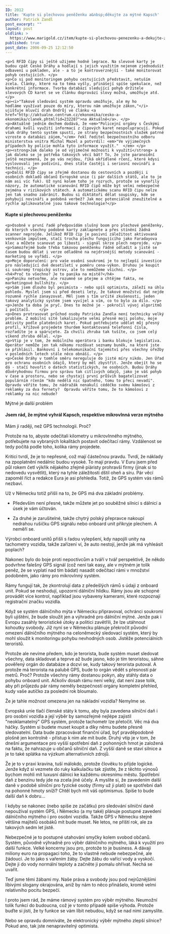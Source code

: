 ```yaml
---
ID: 2012
title: 'Kupte si plechovou peněženku a&nbsp;děkujte za mýtné Kapsch'
author: Patrick Zandl
post_excerpt: ""
layout: post
oldlink: >
  https://www.marigold.cz/item/kupte-si-plechovou-penezenku-a-dekujte-za-mytne-kapsch
published: true
post_date: 2006-09-25 12:12:50
---
```

	<p>S RFID čipy si ještě užijeme hodně legrace. Na slevové karty je budou cpát České Dráhy a hodlají s jejich využitím nejenom zjednodušit odbavení u pokladen, ale - a to je kontroverznější - také monitorovat pohyb cestujících. </p>
	<p>Co si pod monitoringem pohybu cestujících představit, netuším zcela. Články, které na to téma vyšly, přinášejí spíše spekulace, než konkrétní informace. Tvorba databází sledující pohyb držitele slevových ČD karet se ve článku doprovází slovy možná, umožňuje atd. </p>
	<p><i>"Takové sledování systém opravdu umožňuje, ale my ho hodláme využívat pouze do míry, kterou nám umožňuje zákon,"</i> ujišťuje mluvčí drah Ondrůj ve článku <a href="http://aktualne.centrum.cz/ekonomika/cesko-a-ekonomika/clanek.phtml?id=232287">na Aktuálně</a>. </p>
	<p>Aktuálně jedním dechem dodává, že <em>"Policejní orgány s Českými drahami kvůli využití informací z čipových karet nespolupracují. Pokud však dráhy tento systém spustí, ze strany bezpečnostních složek patrně vzroste o databázi zájem,"</em> řekl ředitel bezpečnostního odboru ministerstva vnitra Michal Mazel a potvrdil: <em>"Ve výjimečných případech by policie mohla tyto informace využít."  </em> </p>
	<p><strong>Jak daleko je od výjimečné možnosti k využití</strong> a jak daleko se je potřeba takových věcí bát? To, že jste paranoidní ještě neznamená, že po vás nejdou, říká okřídlené rčení, které kdysi vyslovovali jen podivíni, dnes stále častěji i seriosní novináři a technici. </p>
	<p>Další RFID čipy se zřejmě dostanou do cestovních a později i osobních dokladů občanů Evropské unie (i pár dalších států, ale to je nám asi víc fuk). Už nyní kolem toho je rozruch, protože se vynořily názory, že automatické scanování RFID čipů může být velmi nebezpečné zejména v rizikových státech. A automatickému scanu RFID čipu nelze jen tak snadno zabránit. Budou si diktátoři dělat soupisky, kde se pohybují novináři a podobná verbež? Jak moc potenciálně zneužitelné a rychle aplikovatelné jsou takové technologie?</p>
<!--more-->	<h4>Kupte si plechovou peněženku</h4>
	<p>Osobně v první řadě předpovídám slušný boom pro plechové peněženky, do kterých všechny podobné karty zaklapnete a přes stínění žádná scanner neprojde. Jelikož RFID čip je pasivní záležitost aktivovaná venkovním impulsem, stačí trocha plechu fungujícího jako Faradayova klec a můžete scanovat po libosti - signál skrze plech neprojde. </p>
	<p>Samozřejmě bude třeba takovou peněženku řádně odladit a jistě se časem budou dělat i verze odladěné na nejdrsnější metody scanování - marketing se vyřádí. </p>
	<p>Moje doporučení: pro vaše osobní soukromí je to nejlepší investice pro následující dvě desetiletí v poměru cena-výkon. Druhou je koupit si soukromý tropický ostrov, ale to nemůžeme všichni. </p>
	<h4>Proč to všechno? Je to panika na místě?</h4>
	<p>Paniku netvořme, ale rozumně se ptejme a chtějme fakta, ne marketingové bullshity. </p>
	<p>Sám jsem dlouho byl pesimista - nebo spíš optimista, záleží na úhlu pohledu. Myslel jsem si před deseti lety, že takové množství dat nejde rozumně rychle zanayzovat. Měl jsem s tím určité zkušenosti, jeden takový analytický systém jsem vyvíjel a vím, co to bylo za dílo. </p>
	<p>Jenže ta doba je pryč. Dnes to možné je - pokročil vývoj algoritmů i počítačů.    </p>
	<p>Dnes protrasovat průchod osoby Patricka Zandla není technicky velký problém. Z mobilní sítě lokalizujete velmi přesně moji polohu, moje aktivity podle platebních karet. Pokud potřebujete udělat můj přesný profil, křížově projedete thurdem kontaktovaná telefonní čísla, rozřadíte je a spárujete. Za chvíli zhruba tak tušíte, co jsem celý víkend zhruba dělal. </p>
	<p>Vtip je v tom, že mobilního operátora i banku blokuje legislativa. Operátor nemůže jen tak někomu rozdávat seznamy buněk, na které jste se přihlásil. Bankovní i telekomunikační tajemství přes všechny ořežby v posledních letech stále něco obnáší. </p>
	<p>České Dráhy v tomhle směru nereguluje do jisté míry nikdo. Jen Úřad pro ochranu osobních údajů, který by měl zbystřit. Jenže obejít ho se dá - stačí hovořit o datech statistických, ne osobních. Budou Dráhy důvěryhodnou firmou pro správu tak citlivých údajů, jako je váš pohyb v čase a prostoru, nebo se chystají první průšvih bagatelizovat populárním rčením "kdo nedělá nic špatného, tomu to přeci nevadí". Opravdu věříte tomu, že nádražák nenakulí cédéčko svému kámošovi z reklamky za dva fernety?  Opravdu věříte tomu, že to kámošovi z reklamky na nic nebude?
Mýtné je další problém</p>
	<h4>Jsem rád, že mýtné vyhrál Kapsch, respektive mikrovlnná verze mýtného</h4>
	<p>Mám ji raději, než GPS technologii. Proč? </p>
	<p>Protože na to, abyste odečítali kilometry u mikrovlnného mýtného, potřebujete na vybraných lokalitách postavit odečítací rámy. Vzdálenost se tedy počítá podle toho, kolika rámy projedete. </p>
	<p>Kritici tvrdí, že je to nepřesné, což mají částečnou pravdu. Tvrdí, že náklady na zpoplatnění nedálnic budou vysoké. To mají pravdu. V Euru jsem před půl rokem četl výkřik nějakého zřejmě píáristy prohravší firmy (jinak si to nedovedu vysvětlit), který na tyhle záležitosti dštil oheň a síru. Pár věcí zapoměl říct a redakce Eura je asi přehledla. Totiž, že GPS systém vás rámů nezbaví. </p>
	<p>Už v Německu totiž přišli na to, že GPS má dva základní problémy. </p>
	<ul>
	<li>
Především není přesné, takže můžete jet po souběžné silnici s dálnicí a úsek je vám účtován. 
</li>
	<li>
Za druhé je zarušitelné, takže chytrý polský přepravce nakoupí nedrahou rušičku GPS signálu nebo onboard unit přikryje plechem. A neměří se. 
</li>
	</ul>
	<p>Výrobci onboard unitů přišli s řadou vylepšení, kdy napojili unity na tachometry vozidla, takže zařízení ví, že auto nestojí, jenže jak má vyhleásit poplach? </p>
	<p>Nakonec bylo do boje proti nepoctivcům a tváří v tvář perspektivě, že někdo podvrhne falešný GPS signál (což není tak easy, ale v mýtném je tolik peněz, že se vyplatí nad tím bádat) nasadit odečítací rámi v množství podobném, jako rámy pro mikrovlnný systém. </p>
	<p>Rámy fungují tak, že zkontrolují data z předešlých rámů s údaji z onboard unit. Pokud se neshodují, upozorní dálniční hlídku. Rámy jsou ale schopné provádět více kontrol, například jsou vybaveny kamerami, které rozpoznají registrační značku vozidla. </p>
	<p>Když se systém dálničního mýta v Německu připravoval, ochránci soukromí byli ujištěni, že bude sloužit jen a výhradně pro dálniční mýtné. Jenže pak i Evropu zasáhly teroristické útoky a politici zavětřili, že lze utáhnout kohoutky svobody. Již nyní se v Německu plánuje překročit původní omezení dálničního mýtného na celoněmecký sledovací systém, který by mohl sloužit k monitoringu pohybu nevhodných osob. Jistěže potenciálních teroristů. </p>
	<p>Protože ale nevíme předem, kdo je terorista, bude systém muset sledovat všechny, data skladovat a teprve až bude jasno, kdo je tím teroristou, sáhne pověřený orgán do databáze a dozví se, kudy takový terorista putoval. A protože má terorista na palubě GPS, bude to orgán vědět s přesností pár metrů. Proč? Protože všechny rámy dostanou pokyn, aby stáhly data o pohybu onboard unit. Ačkoliv dosah rámu není velký, dat není zase tolik, aby při průjezdu pár rámy neměly bezpečností orgány kompletní přehled, kudy vaše autíčko za poslední rok bloumalo.</p>
	<p>Že je tahle možnost omezena jen na nákladní vozidla? Nemylme se. </p>
	<p>Evropská unie tlačí členské státy k tomu, aby byla zavedena silniční daň i pro osobní vozidla a její výběr by samozřejmě nejlépe zajistil "neoklamatelný" GPS systém, protože tachometr lze přetočit. Věc má dva háčky. Systém si budete muset koupit a díky němu budete přesně sledovatelní. Data bude zpracovávat finanční úřad, byť pravděpodobně plošně jen kontrolně - přístup k nim ale mít bude.    Druhý vtip je v tom, že dnešní argumentace pro vyšší spotřební daň z pohonných hmot je založená na faktu, že nahrazuje u občanů silniční daň. Z vyšší daně se staví silnice a je to také splátka na výzkum alternativních zdrojů. </p>
	<p>Že je to v praxi kravina, tuší málokdo, protože člověku to přijde logické. Jenže když si vezmete do ruky kalkulačku tak zjistíte, že z těchto výnosů bychom mohli mít luxusní dálnici ke každému okresnímu městu. Spotřební daň z benzinu tedy jde na zcela jiné účely. A myslíte si, že zavedením další daně v podobě silniční pro fyzické osoby (firmy už ji platí) se spotřební daň na pohonné hmoty sníží? Chtěl bych mít váš optimismus. Spíše to bude další daň k dobru... </p>
	<p>I kdyby se nakonec (nebo spíše ze začátku) pro sledování silniční daně nepoužíval systém GPS, i Německo (a my také) plánuje postupné zavedení dálničního mýtného i pro osobní vozidla. Takže GPS v Německu stejně většina majitelů osobáků mít bude muset. Ne letos, ne příští rok, ale za takových sedm let jistě. </p>
	<p>Nebezpečné je to postupné utahování smyčky kolem svobod občanů. Systém, původně výhradně pro výběr dálničního mýtného, láká k využití pro další funkce. Velké koncerny jsou pro, protože to je business. A dávaji miliony euro na propagaci toho, že to vlastně nebude nebezpečné, ale žádoucí. Je to jako s vařením žáby. Dejte žábu do vařící vody a vyskočí. Dejte ji do vody normální teploty a začněte ji pomalu ohřívat. Nechá se uvařit. </p>
	<p>Teď jsme těmi žábami my. Naše práva a svobody jsou pod nejrůznějšími líbivými slogany okrajována, aniž by nám to něco přinášelo, kromě velmi relativního pocitu bezpečí. </p>
	<p>I proto jsem rád, že máme rámový systém pro výběr mýtného. Neumožní tolik funkcí do budoucna, což je v tomto případě spíše výhoda. Protože buďte si jisti, že ty funkce se vám líbit nebudou, když se nad nimi zamyslíte. </p>
	<p>Nebo se opravdu domníváte, že elektronický výběr mýtného zlepší silnice? Pokud ano, tak jste nenapravitelný optimista.
</p>